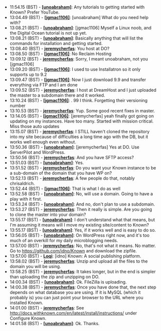 * <a id="11:54.15">11:54.15 (BST)</a> - __[[unoabraham]](https://github.com/[unoabraham])__: Any tutorials to getting started with Known? Prefer YouTube.
* <a id="13:04.49">13:04.49 (BST)</a> - __[[jgmac1106]](https://github.com/[jgmac1106])__: [unoabraham] What do you need help with?
* <a id="13:08.21">13:08.21 (BST)</a> - __[[unoabraham]](https://github.com/[unoabraham])__: [jgmac1106] Myself a Linux noob, and the Digital Ocean tutorial is not up yet.
* <a id="13:08.21">13:08.21 (BST)</a> - __[[unoabraham]](https://github.com/[unoabraham])__: Basically anything that will list the commands for installation and getting started.
* <a id="13:08.40">13:08.40 (BST)</a> - __[jeremycherfas](https://github.com/jeremycherfas)__: You host at DO?
* <a id="13:08.50">13:08.50 (BST)</a> - __[[jgmac1106]](https://github.com/[jgmac1106])__: No Reclaim Hosting
* <a id="13:09.12">13:09.12 (BST)</a> - __[jeremycherfas](https://github.com/jeremycherfas)__: Sorry, I meant unoabraham, not you [jgmac1106]
* <a id="13:09.20">13:09.20 (BST)</a> - __[[jgmac1106]](https://github.com/[jgmac1106])__: I used to use Installatron so it only supports up to 9.2
* <a id="13:09.47">13:09.47 (BST)</a> - __[[jgmac1106]](https://github.com/[jgmac1106])__: Now I just download 9.9 and transfer everything via FTP and I am done
* <a id="13:09.52">13:09.52 (BST)</a> - __[jeremycherfas](https://github.com/jeremycherfas)__: I host at DreamHost and I just uploaded the master to a subdomain there and it worked.
* <a id="13:10.24">13:10.24 (BST)</a> - __[[jgmac1106]](https://github.com/[jgmac1106])__: . 99 I think. Forgetting their versioning number
* <a id="13:10.53">13:10.53 (BST)</a> - __[jeremycherfas](https://github.com/jeremycherfas)__: Yup. Some good recent fixes in master.
* <a id="13:14.05">13:14.05 (BST)</a> - __[[jgmac1106]](https://github.com/[jgmac1106])__: [jeremycherfas] yeah finally got going on updating on my instances. Have too many. Started with mission critical. Miss those auto updates
* <a id="13:15.07">13:15.07 (BST)</a> - __[jeremycherfas](https://github.com/jeremycherfas)__: I STILL haven't cloned the repository into my site because of difficulties a long time ago with the DB, but it works well enough even without.
* <a id="13:50.36">13:50.36 (BST)</a> - __[[unoabraham]](https://github.com/[unoabraham])__: [jeremycherfas] Yes at DO. Use ServerPilot and WordPress.
* <a id="13:50.56">13:50.56 (BST)</a> - __[jeremycherfas](https://github.com/jeremycherfas)__: And you have SFTP access?
* <a id="13:51.03">13:51.03 (BST)</a> - __[[unoabraham]](https://github.com/[unoabraham])__: Yes.
* <a id="13:51.52">13:51.52 (BST)</a> - __[jeremycherfas](https://github.com/jeremycherfas)__: Do you want your Known instance to be a sub-domain of the domain that you have WP on?
* <a id="13:52.13">13:52.13 (BST)</a> - __[jeremycherfas](https://github.com/jeremycherfas)__: A few people do that, notably chrisaldrich.
* <a id="13:52.44">13:52.44 (BST)</a> - __[[jgmac1106]](https://github.com/[jgmac1106])__: That is what I do as well
* <a id="13:52.58">13:52.58 (BST)</a> - __[[unoabraham]](https://github.com/[unoabraham])__: No, will use a domain. Going to have a play with it first.
* <a id="13:53.24">13:53.24 (BST)</a> - __[[unoabraham]](https://github.com/[unoabraham])__: And no, don't plan to use a subdomain.
* <a id="13:53.27">13:53.27 (BST)</a> - __[jeremycherfas](https://github.com/jeremycherfas)__: Then it really is simple. Are you going to clone the master into your domain?
* <a id="13:55.17">13:55.17 (BST)</a> - __[[unoabraham]](https://github.com/[unoabraham])__: I don't understand what that means, but I'm assuming it means will I move my existing site/content to Known?
* <a id="13:55.17">13:55.17 (BST)</a> - __[[unoabraham]](https://github.com/[unoabraham])__: Yes, if it works well and is easy to do so.
* <a id="13:56.05">13:56.05 (BST)</a> - __[[unoabraham]](https://github.com/[unoabraham])__: On WordPress right now, and it's too much of an overkill for my daily microblogging needs.
* <a id="13:57.00">13:57.00 (BST)</a> - __[jeremycherfas](https://github.com/jeremycherfas)__: No, that's not what it means. No matter. Go to https://github.com/idno/Known and download the zipfile.
* <a id="13:57.00">13:57.00 (BST)</a> - __[Loqi](https://github.com/Loqi)__: [idno] Known: A social publishing platform.
* <a id="13:58.02">13:58.02 (BST)</a> - __[jeremycherfas](https://github.com/jeremycherfas)__: Unzip and upload all the files to the domain you will be using.
* <a id="13:58.25">13:58.25 (BST)</a> - __[jeremycherfas](https://github.com/jeremycherfas)__: It takes longer, but in the end is simpler than uploading the zip and unzipping on DO.
* <a id="14:00.34">14:00.34 (BST)</a> - __[[unoabraham]](https://github.com/[unoabraham])__: Ok. FileZilla is uploading.
* <a id="14:00.38">14:00.38 (BST)</a> - __[jeremycherfas](https://github.com/jeremycherfas)__: Once you have done that, the next step depends on what database you are using. If it is MySQL (which it probably is) you can just point your browser to the URL where you installed Known.
* <a id="14:01.00">14:01.00 (BST)</a> - __[jeremycherfas](https://github.com/jeremycherfas)__: See http://docs.withknown.com/en/latest/install/instructions/ under Configure Known.
* <a id="14:01.58">14:01.58 (BST)</a> - __[[unoabraham]](https://github.com/[unoabraham])__: Ok. Thanks.
